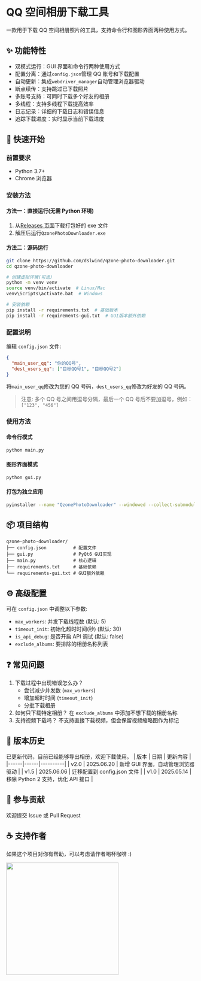 # QQ 空间相册下载工具

一款用于下载 QQ 空间相册照片的工具，支持命令行和图形界面两种使用方式。

## ✨ 功能特性

- 双模式运行：GUI 界面和命令行两种使用方式
- 配置分离：通过`config.json`管理 QQ 账号和下载配置
- 自动更新：集成`webdriver_manager`自动管理浏览器驱动
- 断点续传：支持跳过已下载照片
- 多账号支持：可同时下载多个好友的相册
- 多线程：支持多线程下载提高效率
- 日志记录：详细的下载日志和错误信息
- 追踪下载进度：实时显示当前下载进度

## 🚀 快速开始

### 前置要求

- Python 3.7+
- Chrome 浏览器

### 安装方法

#### 方法一：直接运行(无需 Python 环境)

1. 从[Releases 页面](https://github.com/dslwind/qzone-photo-downloader/releases)下载打包好的 exe 文件
2. 解压后运行`QzonePhotoDownloader.exe`

#### 方法二：源码运行

```bash
git clone https://github.com/dslwind/qzone-photo-downloader.git
cd qzone-photo-downloader

# 创建虚拟环境(可选)
python -m venv venv
source venv/bin/activate  # Linux/Mac
venv\Scripts\activate.bat  # Windows

# 安装依赖
pip install -r requirements.txt  # 基础版本
pip install -r requirements-gui.txt  # GUI版本额外依赖
```

### 配置说明

编辑 `config.json` 文件:

```json
{
  "main_user_qq": "你的QQ号",
  "dest_users_qq": ["目标QQ号1", "目标QQ号2"]
}
```

将`main_user_qq`修改为您的 QQ 号码，`dest_users_qq`修改为好友的 QQ 号码。

> 注意: 多个 QQ 号之间用逗号分隔，最后一个 QQ 号后不要加逗号，例如：`["123", "456"]`

### 使用方法

#### 命令行模式

```bash
python main.py
```

#### 图形界面模式

```bash
python gui.py
```

#### 打包为独立应用

```bash
pyinstaller --name "QzonePhotoDownloader" --windowed --collect-submodules PyQt6 --hidden-import PyQt6.Qt gui.py
```

## 📦 项目结构

```
qzone-photo-downloader/
├── config.json          # 配置文件
├── gui.py               # PyQt6 GUI实现
├── main.py              # 核心逻辑
├── requirements.txt     # 基础依赖
└── requirements-gui.txt # GUI额外依赖
```

## ⚙️ 高级配置

可在 `config.json` 中调整以下参数:

- `max_workers`: 并发下载线程数 (默认: 5)
- `timeout_init`: 初始化超时时间(秒) (默认: 30)
- `is_api_debug`: 是否开启 API 调试 (默认: false)
- `exclude_albums`: 要排除的相册名称列表

## ❓ 常见问题

1. 下载过程中出现错误怎么办？
   - 尝试减少并发数 (`max_workers`)
   - 增加超时时间 (`timeout_init`)
   - 分批下载相册
1. 如何只下载特定相册？
   在 `exclude_albums` 中添加不想下载的相册名称
1. 支持视频下载吗？
   不支持直接下载视频，但会保留视频缩略图作为标记

## 📜 版本历史

已更新代码，目前已经能够导出相册，欢迎下载使用。
| 版本 | 日期 | 更新内容 |
|------|------|----------|
| v2.0 | 2025.06.20 | 新增 GUI 界面，自动管理浏览器驱动 |
| v1.5 | 2025.06.06 | 迁移配置到 config.json 文件 |
| v1.0 | 2025.05.14 | 移除 Python 2 支持，优化 API 接口 |

## 🤝 参与贡献

欢迎提交 Issue 或 Pull Request

## ☕ 支持作者

如果这个项目对你有帮助，可以考虑请作者喝杯咖啡 :)

<img src="https://cdn.jsdelivr.net/gh/dslwind/CDN/images/mm_reward_qrcode.png" width=300/>
